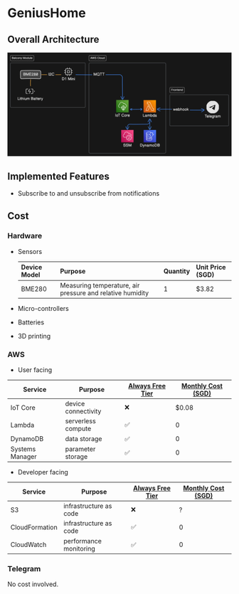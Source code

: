 # GeniusHome

## Overall Architecture

![architecture diagram](docs/architecture_diagram.svg)

## Implemented Features

- Subscribe to and unsubscribe from notifications

## Cost

### Hardware

- Sensors

  | Device Model | Purpose                                                   | Quantity | Unit Price (SGD) |
  | ------------ | --------------------------------------------------------- | -------- | ---------------- |
  | BME280       | Measuring temperature, air pressure and relative humidity | 1        | $3.82            |

- Micro-controllers

- Batteries

- 3D printing

### AWS

- User facing

| Service         | Purpose             | [Always Free Tier](https://aws.amazon.com/free) | [Monthly Cost (SGD)](https://calculator.aws/#/) |
| --------------- | ------------------- | ----------------------------------------------- | ----------------------------------------------- |
| IoT Core        | device connectivity | ❌                                              | $0.08                                           |
| Lambda          | serverless compute  | ✅                                              | 0                                               |
| DynamoDB        | data storage        | ✅                                              | 0                                               |
| Systems Manager | parameter storage   | ✅                                              | 0                                               |

- Developer facing

| Service        | Purpose                | [Always Free Tier](https://aws.amazon.com/free) | [Monthly Cost (SGD)](https://calculator.aws/#/) |
| -------------- | ---------------------- | ----------------------------------------------- | ----------------------------------------------- |
| S3             | infrastructure as code | ❌                                              | ?                                               |
| CloudFormation | infrastructure as code | ✅                                              | 0                                               |
| CloudWatch     | performance monitoring | ✅                                              | 0                                               |

### Telegram

No cost involved.
